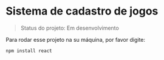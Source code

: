 <h1>Sistema de cadastro de jogos</h1>

> Status do projeto: Em desenvolvimento

Para rodar esse projeto na su máquina, por favor digite:

```
npm install react
```
